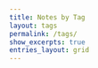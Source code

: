 ```yaml
---
title: Notes by Tag
layout: tags
permalink: /tags/
show_excerpts: true
entries_layout: grid
---
```


